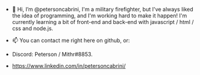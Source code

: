 - 👋 Hi, I’m @petersoncabrini, I'm a military firefighter, but I've always liked the idea of programming, and I'm working hard to make it happen! 
     I'm currently learning a bit of front-end and back-end with javascript / html / css and node.js. 
     
- 📫 You can contact me right here on github, or:
- Discord: Peterson / Mithr#8853. 
- <i class="fab fa-linkedin"></i> https://www.linkedin.com/in/petersoncabrini/

<!---
petersoncabrini/petersoncabrini is a ✨ special ✨ repository because its `README.md` (this file) appears on your GitHub profile.
You can click the Preview link to take a look at your changes.
--->
